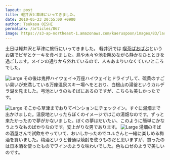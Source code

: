 ```yaml
---
layout: post
title: 軽井沢と草津にいってきました。
date: 2010-05-23 20:55:00 +0900
author: Tsukasa OISHI
permalink: /articles/867
image: https://s3-ap-northeast-1.amazonaws.com/kaeruspoon/images/83/large.JPG?1300880255
---
```


土日は軽井沢と草津に旅行にいってきました。
軽井沢では [喫茶ばおばぶ](http://r.tabelog.com/nagano/A2003/A200301/20001350/)というお店でピザとケーキを食べました。鳥や木々や池を眺めながら静かなひとときを過ごします。メインの通りから外れているので、人もあまりいなくていいところでした。

![Large](https://s3-ap-northeast-1.amazonaws.com/kaeruspoon/images/83/large.JPG?1300880255)
その後は鬼押ハイウェイ→万座ハイウェイとドライブして、硫黄のすごい臭いが充満している万座温泉スキー場へをとおり、白根山の湯釜というカルデラ湖を見ました。弓池というのもそばにあるのですが、こちらも美しかったです。

![Large](https://s3-ap-northeast-1.amazonaws.com/kaeruspoon/images/84/large.JPG?1300880265)
そこから草津までおりてペンションにチェックイン。すぐに湯畑まで出かけました。温泉地といったらぼくのイメージではこの湯畑なのです。ずっと来たかったので夢がかないました。ぼくの夢はだいたい、このように簡単にかなうようなものばかりなのです。安上がりな男であります。
 ![Large](https://s3-ap-northeast-1.amazonaws.com/kaeruspoon/images/85/large.JPG?1300880273)
湯畑のそばの酒屋さんで試飲をやっていて、おいしかったのでユルさんと一緒に楽しめる梅酒を買いました。梅酒というと普通は焼酎を使うものだと思いますが、買ったのは日本酒を使ったものでワインのような味わいでした。色もロゼのようで美しいのです。

